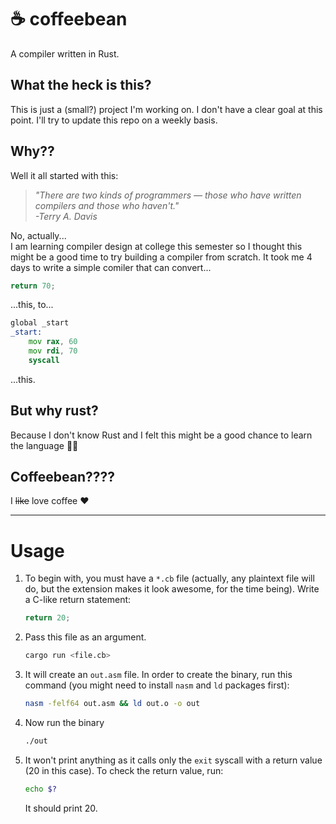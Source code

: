 # ☕ coffeebean
A compiler written in Rust.

## What the heck is this?
This is just a (small?) project I'm working on. I don't have a clear goal at this point. I'll try to update this repo on a weekly basis.

## Why??
Well it all started with this:
> *"There are two kinds of programmers — those who have written compilers and those who haven't."  
> -Terry A. Davis*

No, actually...  
I am learning compiler design at college this semester so I thought this might be a good time to try building a compiler from scratch. It took me 4 days to write a simple comiler that can convert...
```c
return 70;
```
...this, to...
```asm
global _start
_start:
    mov rax, 60
    mov rdi, 70
    syscall
```
...this.

## But why rust?
Because I don't know Rust and I felt this might be a good chance to learn the language 🤷‍♂️

## Coffeebean????
I <s>like</s> love coffee ♥

---

# Usage
1. To begin with, you must have a `*.cb` file (actually, any plaintext file will do, but the extension makes it look awesome, for the time being). Write a C-like return statement:  
    ```c
    return 20;
    ```
2. Pass this file as an argument.  
    ```sh
    cargo run <file.cb>
    ```
3. It will create an `out.asm` file. In order to create the binary, run this command (you might need to install `nasm` and `ld` packages first):  
   ```sh
   nasm -felf64 out.asm && ld out.o -o out
   ```
4. Now run the binary  
   ```sh
   ./out
   ```
5. It won't print anything as it calls only the `exit` syscall with a return value (20 in this case). To check the return value, run:  
   ```sh
   echo $?
   ```
   It should print 20.

